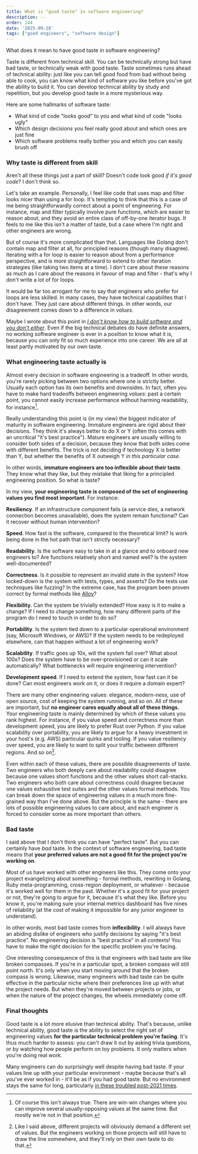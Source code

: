 ```yaml
---
title: What is "good taste" in software engineering?
description: --
order: 144
date: '2025-09-28'
tags: ["good engineers", "software design"]
---
```


What does it mean to have good taste in software engineering?

Taste is different from technical skill. You can be technically strong but have bad taste, or technically weak with good taste. Taste sometimes runs ahead of technical ability: just like you can tell good food from bad without being able to cook, you can know what kind of software you like before you've got the ability to build it. You can develop technical ability by study and repetition, but you develop good taste in a more mysterious way.

Here are some hallmarks of software taste:

- What kind of code "looks good" to you and what kind of code "looks ugly"
- Which design decisions you feel really good about and which ones are just fine
- Which software problems really bother you and which you can easily brush off

### Why taste is different from skill

Aren't all these things just a part of skill? Doesn't code look good _if it's good code_? I don't think so.

Let's take an example. Personally, I feel like code that uses map and filter looks nicer than using a for loop. It's tempting to think that this is a case of me being straightforwardly correct about a point of engineering. For instance, map and filter typically involve pure functions, which are easier to reason about, and they avoid an entire class of off-by-one iterator bugs. It feels to me like this isn't a matter of taste, but a case where I'm right and other engineers are wrong.

But of course it's more complicated than that. Languages like Golang don't contain map and filter at all, for principled reasons (though many disagree). Iterating with a for loop is easier to reason about from a performance perspective, and is more straightforward to extend to other iteration strategies (like taking two items at a time). I don't care about these reasons as much as I care about the reasons in favour of map and filter - that's why I don't write a lot of for loops.

It would be far too arrogant for me to say that engineers who prefer for loops are less skilled. In many cases, they have technical capabilites that I don't have. They just care about different things. In other words, our disagreement comes down to a difference in _values_.

Maybe I wrote about this point in [_I don't know how to build software and you don't either_](/confidence). Even if the big technical debates do have definite answers, no working software engineer is ever in a position to know what it is, because you can only fit so much experience into one career. We are all at least partly motivated by our own taste.

### What engineering taste actually is

Almost every decision in software engineering is a tradeoff. In other words, you're rarely picking between two options where one is strictly better. Usually each option has its own benefits and downsides. In fact, often you have to make hard tradeoffs between engineering _values_: past a certain point, you cannot easily increase performance without harming readability, for instance[^1].

Really understanding this point is (in my view) the biggest indicator of maturity in software engineering. Immature engineers are rigid about their decisions. They think it's always better to do X or Y (often this comes with an uncritical "it's best practice"). Mature engineers are usually willing to consider both sides of a decision, because they know that both sides come with different benefits. The trick is not deciding if technology X is better than Y, but whether the benefits of X outweigh Y _in this particular case_.

In other words, **immature engineers are too inflexible about their taste**. They know what they like, but they mistake that liking for a principled engineering position. So what is taste?

In my view, **your engineering taste is composed of the set of engineering values you find most important**. For instance:

**Resiliency**. If an infrastructure component fails (a service dies, a network connection becomes unavailable), does the system remain functional? Can it recover without human intervention?

**Speed**. How fast is the software, compared to the theoretical limit? Is work being done in the hot path that isn't strictly necessary?

**Readability**. Is the software easy to take in at a glance and to onboard new engineers to? Are functions relatively short and named well? Is the system well-documented?

**Correctness**. Is it possible to represent an invalid state in the system? How locked-down is the system with tests, types, and asserts? Do the tests use techniques like fuzzing? In the extreme case, has the program been proven correct by formal methods like [Alloy](https://en.wikipedia.org/wiki/Alloy_(specification_language))?

**Flexibility**. Can the system be trivially extended? How easy is it to make a change? If I need to change something, how many different parts of the program do I need to touch in order to do so?

**Portability**. Is the system tied down to a particular operational environment (say, Microsoft Windows, or AWS)? If the system needs to be redeployed elsewhere, can that happen without a lot of engineering work?

**Scalability**. If traffic goes up 10x, will the system fall over? What about 100x? Does the system have to be over-provisioned or can it scale automatically? What bottlenecks will require engineering intervention?

**Development speed**. If I need to extend the system, how fast can it be done? Can most engineers work on it, or does it require a domain expert?

There are many other engineering values: elegance, modern-ness, use of open source, cost of keeping the system running, and so on. All of these are important, but **no engineer cares equally about all of these things.** Your engineering taste is mainly determined by which of these values you rank highest. For instance, if you value speed and correctness more than development speed, you are likely to prefer Rust over Python. If you value scalability over portability, you are likely to argue for a heavy investment in your host's (e.g. AWS) particular quirks and tooling. If you value resiliency over speed, you are likely to want to split your traffic between different regions. And so on[^2].

Even within each of these values, there are possible disagreements of taste. Two engineers who both deeply care about readability could disagree because one values short functions and the other values short call-stacks. Two engineers who both care about correctness could disagree because one values exhaustive test suites and the other values formal methods. You can break down the space of engineering values in a much more fine-grained way than I've done above. But the principle is the same - there are lots of possible engineering values to care about, and each engineer is forced to consider some as more important than others.

### Bad taste

I said above that I don't think you can have "perfect taste". But you can certainly have _bad_ taste. In the context of software engineering, bad taste means that **your preferred values are not a good fit for the project you're working on**.

Most of us have worked with other engineers like this. They come onto your project evangelizing about something - formal methods, rewriting in Golang, Ruby meta-programming, cross-region deployment, or whatever - because it's worked well for them in the past. Whether it's a good fit for your project or not, they're going to argue for it, because it's what they like. Before you know it, you're making sure your internal metrics dashboard has five nines of reliability (at the cost of making it impossible for any junior engineer to understand).

In other words, most bad taste comes from **inflexibility**. I will always have an abiding dislike of engineers who justify decisions by saying "it's best practice". No engineering decision is "best practice" in all contexts! You have to make the right decision for the specific problem you're facing.

One interesting consequence of this is that engineers with bad taste are like broken compasses. If you're in a particular spot, a broken compass will still point north. It's only when you start moving around that the broken compass is wrong. Likewise, many engineers with bad taste can be quite effective in the particular niche where their preferences line up with what the project needs. But when they're moved between projects or jobs, or when the nature of the project changes, the wheels immediately come off.

### Final thoughts

Good taste is a lot more elusive than technical ability. That's because, unlike technical ability, good taste is the ability to select the right set of engineering values **for the particular technical problem you're facing**. It's thus much harder to assess: you can't draw it out by asking trivia questions, or by watching how people perform on toy problems. It only matters when you're doing real work.

Many engineers can do surprisingly well despite having bad taste. If your values line up with your particular environment - maybe because that's all you've ever worked in - it'll be as if you had good taste. But no environment stays the same for long, particularly [in these troubled post-2021 times](/good-times-are-over).

[^1]: Of course this isn't always true. There are win-win changes where you can improve several usually-opposing values at the same time. But mostly we're not in that position.

[^2]: Like I said above, different projects will obviously demand a different set of values. But the engineers working on those projects will still have to draw the line somewhere, and they'll rely on their own taste to do that.